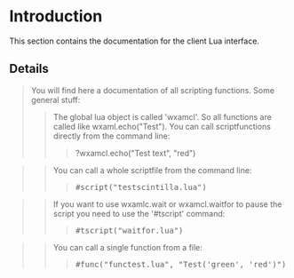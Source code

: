 # Introduction #
This section contains the documentation for the client Lua interface.
## Details ##
> You will find here a documentation of all scripting functions.
> Some general stuff:
> > The global lua object is called 'wxamcl'. So all functions are called like wxaml.echo("Test").
> > You can call scriptfunctions directly from the command line:
> > > ?wxamcl.echo("Test text", "red")

> > You can call a whole scriptfile from the command line:
> > > <pre>#script("testscintilla.lua")</pre>

> > If you want to use wxamlc.wait or wxamcl.waitfor to pause the script you need to use the '#tscript' command:
> > > <pre>#tscript("waitfor.lua")</pre>

> > You can call a single function from a file:
> > > <pre>#func("functest.lua", "Test('green', 'red')")</pre>
